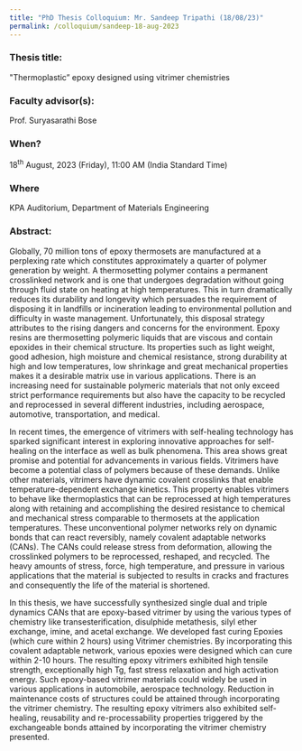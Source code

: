 ```yaml
---
title: "PhD Thesis Colloquium: Mr. Sandeep Tripathi (18/08/23)"
permalink: /colloquium/sandeep-18-aug-2023
---
```

### Thesis title:
"Thermoplastic” epoxy designed using vitrimer chemistries

### Faculty advisor(s):
Prof. Suryasarathi Bose

### When?
18<sup>th</sup> August, 2023 (Friday), 11:00 AM (India Standard Time)

### Where
KPA Auditorium, Department of Materials Engineering

### Abstract: 
Globally, 70 million tons of epoxy thermosets are manufactured at a perplexing rate which constitutes approximately a quarter of polymer generation by weight. A thermosetting polymer contains a permanent crosslinked network and is one that undergoes degradation without going through fluid state on heating at high temperatures. This in turn dramatically reduces its durability and longevity which persuades the requirement of disposing it in landfills or incineration leading to environmental pollution and difficulty in waste management. Unfortunately, this disposal strategy attributes to the rising dangers and concerns for the environment. Epoxy resins are thermosetting polymeric liquids that are viscous and contain epoxides in their chemical structure. Its properties such as light weight, good adhesion, high moisture and chemical resistance, strong durability at high and low temperatures, low shrinkage and great mechanical properties makes it a desirable matrix use in various applications. There is an increasing need for sustainable polymeric materials that not only exceed strict performance requirements but also have the capacity to be recycled and reprocessed in several different industries, including aerospace, automotive, transportation, and medical.

In recent times, the emergence of vitrimers with self-healing technology has sparked significant interest in exploring innovative approaches for self-healing on the interface as well as bulk phenomena. This area shows great promise and potential for advancements in various fields. Vitrimers have become a potential class of polymers because of these demands. Unlike other materials, vitrimers have dynamic covalent crosslinks that enable temperature-dependent exchange kinetics. This property enables vitrimers to behave like thermoplastics that can be reprocessed at high temperatures along with retaining and accomplishing the desired resistance to chemical and mechanical stress comparable to thermosets at the application temperatures. These unconventional polymer networks rely on dynamic bonds that can react reversibly, namely covalent adaptable networks (CANs). The CANs could release stress from deformation, allowing the crosslinked polymers to be reprocessed, reshaped, and recycled. The heavy amounts of stress, force, high temperature, and pressure in various applications that the material is subjected to results in cracks and fractures and consequently the life of the material is shortened.

In this thesis, we have successfully synthesized single dual and triple dynamics CANs that are epoxy-based vitrimer by using the various types of chemistry like transesterification, disulphide metathesis, silyl ether exchange, imine, and acetal exchange. We developed fast curing Epoxies (which cure within 2 hours) using Vitrimer chemistries. By incorporating this covalent adaptable network, various epoxies were designed which can cure within 2-10 hours. The resulting epoxy vitrimers exhibited high tensile strength, exceptionally high Tg, fast stress relaxation and high activation energy.  Such epoxy-based vitrimer materials could widely be used in various applications in automobile, aerospace technology. Reduction in maintenance costs of structures could be attained through incorporating the vitrimer chemistry. The resulting epoxy vitrimers also exhibited self-healing, reusability and re-processability properties triggered by the exchangeable bonds attained by incorporating the vitrimer chemistry presented. 